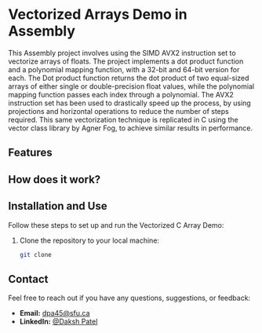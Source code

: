 # Vectorized Arrays Demo in Assembly

This Assembly project involves using the SIMD AVX2 instruction set to vectorize arrays of floats. The project implements a dot product function and a polynomial mapping function, with a 32-bit and 64-bit version for each. The Dot product function returns the dot product of two equal-sized arrays of either single or double-precision float values, while the polynomial mapping function passes each index through a polynomial. The AVX2 instruction set has been used to drastically speed up the process, by using projections and horizontal operations to reduce the number of steps required. This same vectorization technique is replicated in C using the vector class library by Agner Fog, to achieve similar results in performance.

## Features

## How does it work?

## Installation and Use

Follow these steps to set up and run the Vectorized C Array Demo:

1. Clone the repository to your local machine:

   ```bash
   git clone
   ```

## Contact

Feel free to reach out if you have any questions, suggestions, or feedback:

- **Email:** dpa45@sfu.ca
- **LinkedIn:** [@Daksh Patel](https://www.linkedin.com/in/daksh-patel-956622290/)
